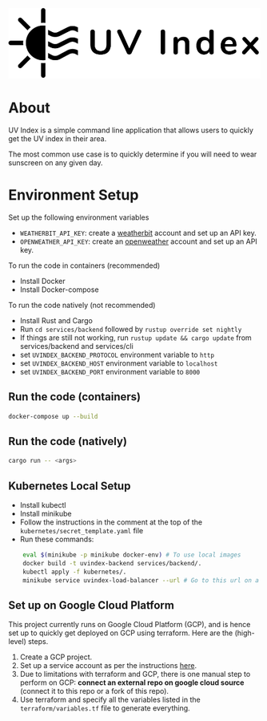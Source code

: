 ![UV Index Logo](./docs/uvindex-logo-with-text.svg)


# About
UV Index is a simple command line application that allows users to quickly get the UV index in their area.

The most common use case is to quickly determine if you will need to wear sunscreen on any given day.

# Environment Setup

Set up the following environment variables
* `WEATHERBIT_API_KEY`: create a [weatherbit](https://www.weatherbit.io/) account and set up an API key.
* `OPENWEATHER_API_KEY`: create an [openweather](https://openweathermap.org/) account and set up an API key.

To run the code in containers (recommended)
* Install Docker
* Install Docker-compose

To run the code natively (not recommended)
* Install Rust and Cargo
* Run `cd services/backend` followed by `rustup override set nightly`
* If things are still not working, run `rustup update && cargo update` from services/backend and services/cli
* set `UVINDEX_BACKEND_PROTOCOL` environment variable to `http`
* set `UVINDEX_BACKEND_HOST` environment variable to `localhost`
* set `UVINDEX_BACKEND_PORT` environment variable to `8000`

## Run the code (containers)
```bash
docker-compose up --build
```

## Run the code (natively)
```bash
cargo run -- <args>
```

## Kubernetes Local Setup
- Install kubectl
- Install minikube
- Follow the instructions in the comment at the top of the `kubernetes/secret_template.yaml` file
- Run these commands:
```bash
    eval $(minikube -p minikube docker-env) # To use local images
    docker build -t uvindex-backend services/backend/.
    kubectl apply -f kubernetes/.
    minikube service uvindex-load-balancer --url # Go to this url on a browser
```

## Set up on Google Cloud Platform
This project currently runs on Google Cloud Platform (GCP), and is hence set up to quickly get deployed on GCP using terraform.
Here are the (high-level) steps.

1. Create a GCP project.
2. Set up a service account as per the instructions [here](https://learn.hashicorp.com/terraform/gcp/build).
3. Due to limitations with terraform and GCP, there is one manual step to perform on GCP:
  **connect an external repo on google cloud source** (connect it to this repo or a fork of this repo).
4. Use terraform and specify all the variables listed in the `terraform/variables.tf` file to generate everything.

